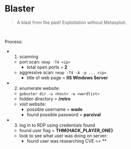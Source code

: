 # Blaster

> A blast from the past! Exploitation without Metasploit.

<br>

Process:
- 1) scanning 
  - port scan: `nmap -T4 <ip>`
    - total open ports = **2**
  - aggressive scan: `nmap -T4 -A -p ... <ip>`
    - title of web page = **IIS Windows Server**
- 2) enumerate website:
  - `gobuster dir -u <host> -w <wordlist>`
  - hidden directory = **/retro**
  - visit website:
    - possible username = **wade**
    - found possible password = **parzival**
- 3) log in to RDP using credentials found 
  - found user flag = **THM{HACK_PLAYER_ONE}**
  - look to see what user was doing on server:
    - found user was researching CVE == **

